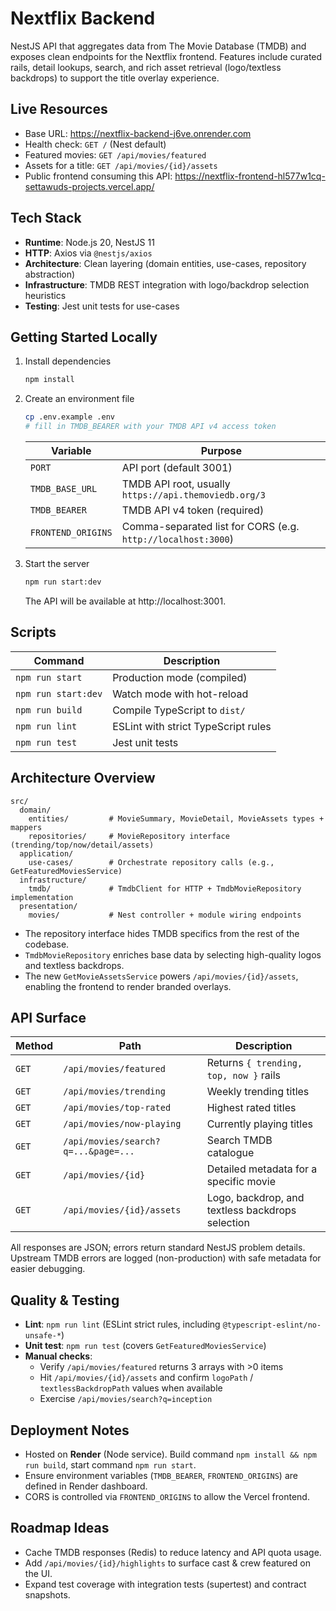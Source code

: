 # Nextflix Backend

NestJS API that aggregates data from The Movie Database (TMDB) and exposes clean endpoints for the Nextflix frontend. Features include curated rails, detail lookups, search, and rich asset retrieval (logo/textless backdrops) to support the title overlay experience.

## Live Resources

- Base URL: https://nextflix-backend-j6ve.onrender.com
- Health check: `GET /` (Nest default)
- Featured movies: `GET /api/movies/featured`
- Assets for a title: `GET /api/movies/{id}/assets`
- Public frontend consuming this API: https://nextflix-frontend-hl577w1cq-settawuds-projects.vercel.app/

## Tech Stack

- **Runtime**: Node.js 20, NestJS 11
- **HTTP**: Axios via `@nestjs/axios`
- **Architecture**: Clean layering (domain entities, use-cases, repository abstraction)
- **Infrastructure**: TMDB REST integration with logo/backdrop selection heuristics
- **Testing**: Jest unit tests for use-cases

## Getting Started Locally

1. Install dependencies

   ```bash
   npm install
   ```

2. Create an environment file

   ```bash
   cp .env.example .env
   # fill in TMDB_BEARER with your TMDB API v4 access token
   ```

   | Variable | Purpose |
   | --- | --- |
   | `PORT` | API port (default 3001) |
   | `TMDB_BASE_URL` | TMDB API root, usually `https://api.themoviedb.org/3` |
   | `TMDB_BEARER` | TMDB API v4 token (required) |
   | `FRONTEND_ORIGINS` | Comma-separated list for CORS (e.g. `http://localhost:3000`) |

3. Start the server

   ```bash
   npm run start:dev
   ```

   The API will be available at http://localhost:3001.

## Scripts

| Command | Description |
| --- | --- |
| `npm run start` | Production mode (compiled) |
| `npm run start:dev` | Watch mode with hot-reload |
| `npm run build` | Compile TypeScript to `dist/` |
| `npm run lint` | ESLint with strict TypeScript rules |
| `npm run test` | Jest unit tests |

## Architecture Overview

```
src/
  domain/
    entities/         # MovieSummary, MovieDetail, MovieAssets types + mappers
    repositories/     # MovieRepository interface (trending/top/now/detail/assets)
  application/
    use-cases/        # Orchestrate repository calls (e.g., GetFeaturedMoviesService)
  infrastructure/
    tmdb/             # TmdbClient for HTTP + TmdbMovieRepository implementation
  presentation/
    movies/           # Nest controller + module wiring endpoints
```

- The repository interface hides TMDB specifics from the rest of the codebase.
- `TmdbMovieRepository` enriches base data by selecting high-quality logos and textless backdrops.
- The new `GetMovieAssetsService` powers `/api/movies/{id}/assets`, enabling the frontend to render branded overlays.

## API Surface

| Method | Path | Description |
| --- | --- | --- |
| `GET` | `/api/movies/featured` | Returns `{ trending, top, now }` rails |
| `GET` | `/api/movies/trending` | Weekly trending titles |
| `GET` | `/api/movies/top-rated` | Highest rated titles |
| `GET` | `/api/movies/now-playing` | Currently playing titles |
| `GET` | `/api/movies/search?q=...&page=...` | Search TMDB catalogue |
| `GET` | `/api/movies/{id}` | Detailed metadata for a specific movie |
| `GET` | `/api/movies/{id}/assets` | Logo, backdrop, and textless backdrops selection |

All responses are JSON; errors return standard NestJS problem details. Upstream TMDB errors are logged (non-production) with safe metadata for easier debugging.

## Quality & Testing

- **Lint**: `npm run lint` (ESLint strict rules, including `@typescript-eslint/no-unsafe-*`)
- **Unit test**: `npm run test` (covers `GetFeaturedMoviesService`)
- **Manual checks**:
  - Verify `/api/movies/featured` returns 3 arrays with >0 items
  - Hit `/api/movies/{id}/assets` and confirm `logoPath` / `textlessBackdropPath` values when available
  - Exercise `/api/movies/search?q=inception`

## Deployment Notes

- Hosted on **Render** (Node service). Build command `npm install && npm run build`, start command `npm run start`.
- Ensure environment variables (`TMDB_BEARER`, `FRONTEND_ORIGINS`) are defined in Render dashboard.
- CORS is controlled via `FRONTEND_ORIGINS` to allow the Vercel frontend.

## Roadmap Ideas

- Cache TMDB responses (Redis) to reduce latency and API quota usage.
- Add `/api/movies/{id}/highlights` to surface cast & crew featured on the UI.
- Expand test coverage with integration tests (supertest) and contract snapshots.
